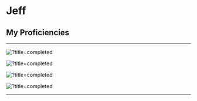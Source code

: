 # Jeff

## My Proficiencies
----------------------------------------------

![?title=completed](https://progress-bar.dev/75/?title=Lua&suffix=(experienced)&width=250&color=737373) 

![?title=completed](https://progress-bar.dev/55/?title=Java&suffix=(intermediate)&width=245&color=737373) 

![?title=completed](https://progress-bar.dev/35/?title=Python&suffix=(novice)&width=245&color=737373) 

![?title=completed](https://progress-bar.dev/15/?title=SQL&suffix=(beginner)&width=250&color=737373) 


----------------------------------------------
> 
